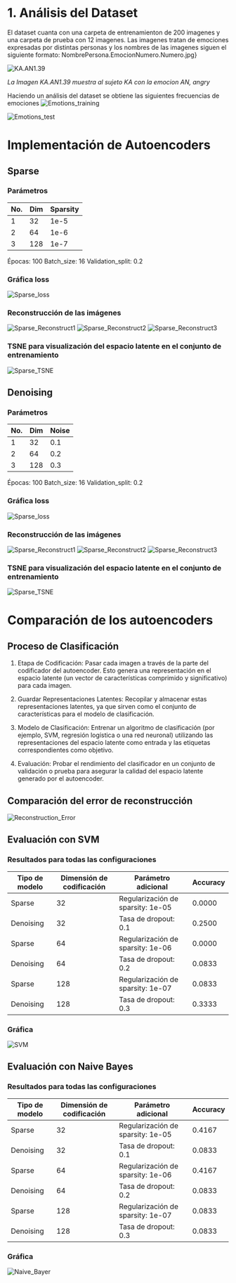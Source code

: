# 1. Análisis del Dataset
El dataset cuanta con una carpeta de entrenamienton de 200 imagenes y una carpeta de prueba con 12 imagenes. Las imagenes tratan de emociones expresadas por distintas personas y los nombres de las imagenes siguen el siguiente formato: NombrePersona.EmocionNumero.Numero.jpg}

![KA.AN1.39](Images/KA.AN1.39.jpg)

*La Imagen KA.AN1.39 muestra al sujeto KA con la emocion AN, angry*

Haciendo un análisis del dataset se obtiene las siguientes frecuencias de emociones
![Emotions_training](Images/Emotions_training.jpeg)

![Emotions_test](Images/Emotions_test.jpeg)

# Implementación de Autoencoders
## Sparse
### Parámetros

| No. | Dim | Sparsity |
|-----|-----|----------|
| 1   | 32  | 1e-5     |
| 2   | 64  | 1e-6     |
| 3   | 128 | 1e-7     |

Épocas: 100
Batch_size: 16
Validation_split: 0.2

### Gráfica loss
![Sparse_loss](Images/sparse_loss.png)

### Reconstrucción de las imágenes
![Sparse_Reconstruct1](Images/sparse_reconstruction_1.png)
![Sparse_Reconstruct2](Images/sparse_reconstruction_2.png)
![Sparse_Reconstruct3](Images/sparse_reconstruction_3.png)

### TSNE para visualización del espacio latente en el conjunto de entrenamiento
![Sparse_TSNE](Images/tsne_sparse.png)

## Denoising
### Parámetros

| No. | Dim | Noise   |
|-----|-----|---------|
| 1   | 32  | 0.1     |
| 2   | 64  | 0.2     |
| 3   | 128 | 0.3     |

Épocas: 100
Batch_size: 16
Validation_split: 0.2

### Gráfica loss
![Sparse_loss](Images/denoising_loss.png)

### Reconstrucción de las imágenes
![Sparse_Reconstruct1](Images/denoising_reconstruction_1.png)
![Sparse_Reconstruct2](Images/denoising_reconstruction_2.png)
![Sparse_Reconstruct3](Images/denoising_reconstruction_3.png)

### TSNE para visualización del espacio latente en el conjunto de entrenamiento
![Sparse_TSNE](Images/tsne_denoising.png)

# Comparación de los autoencoders
## Proceso de Clasificación

1. Etapa de Codificación: Pasar cada imagen a través de la parte del codificador del autoencoder. Esto genera una representación en el espacio latente (un vector de características comprimido y significativo) para cada imagen.

2. Guardar Representaciones Latentes: Recopilar y almacenar estas representaciones latentes, ya que sirven como el conjunto de características para el modelo de clasificación.

3. Modelo de Clasificación: Entrenar un algoritmo de clasificación (por ejemplo, SVM, regresión logística o una red neuronal) utilizando las representaciones del espacio latente como entrada y las etiquetas correspondientes como objetivo.

4. Evaluación: Probar el rendimiento del clasificador en un conjunto de validación o prueba para asegurar la calidad del espacio latente generado por el autoencoder.

## Comparación del error de reconstrucción
![Reconstruction_Error](Images/reconstruction_error.png)

## Evaluación con SVM
### Resultados para todas las configuraciones

| Tipo de modelo | Dimensión de codificación | Parámetro adicional               | Accuracy |
|----------------|---------------------------|-----------------------------------|----------|
| Sparse         | 32                        | Regularización de sparsity: 1e-05 | 0.0000   |
| Denoising      | 32                        | Tasa de dropout: 0.1              | 0.2500   |
| Sparse         | 64                        | Regularización de sparsity: 1e-06 | 0.0000   |
| Denoising      | 64                        | Tasa de dropout: 0.2              | 0.0833   |
| Sparse         | 128                       | Regularización de sparsity: 1e-07 | 0.0833   |
| Denoising      | 128                       | Tasa de dropout: 0.3              | 0.3333   |

### Gráfica

![SVM](Images/svm_ae.jpeg)


## Evaluación con Naive Bayes
### Resultados para todas las configuraciones

| Tipo de modelo | Dimensión de codificación | Parámetro adicional               | Accuracy |
|----------------|---------------------------|-----------------------------------|----------|
| Sparse         | 32                        | Regularización de sparsity: 1e-05 | 0.4167   |
| Denoising      | 32                        | Tasa de dropout: 0.1              | 0.0833   |
| Sparse         | 64                        | Regularización de sparsity: 1e-06 | 0.4167   |
| Denoising      | 64                        | Tasa de dropout: 0.2              | 0.0833   |
| Sparse         | 128                       | Regularización de sparsity: 1e-07 | 0.0833   |
| Denoising      | 128                       | Tasa de dropout: 0.3              | 0.0833   |

### Gráfica

![Naive_Bayer](Images/naive_ae.jpeg)










